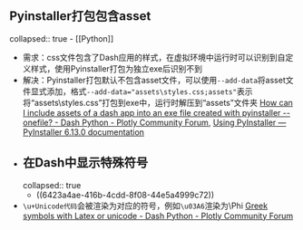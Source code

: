## Pyinstaller打包包含asset
collapsed:: true
	- [[Python]]
- 需求：css文件包含了Dash应用的样式，在虚拟环境中运行时可以识别到自定义样式，使用Pyinstaller打包为独立exe后识别不到
- 解决：Pyinstaller打包默认不包含asset文件，可以使用`--add-data`将asset文件显式添加，格式`--add-data="assets\styles.css;assets"`表示将“assets\\styles.css”打包到exe中，运行时解压到“assets”文件夹 [How can I include assets of a dash app into an exe file created with pyinstaller --onefile? - Dash Python - Plotly Community Forum](https://community.plotly.com/t/how-can-i-include-assets-of-a-dash-app-into-an-exe-file-created-with-pyinstaller-onefile/22133), [Using PyInstaller — PyInstaller 6.13.0 documentation](https://pyinstaller.org/en/stable/usage.html#cmdoption-add-data)
- ## 在Dash中显示特殊符号
  collapsed:: true
	- ((6423a4ae-416b-4cdd-8f08-44e5a4999c72))
- `\u+Unicode代码`会被渲染为对应的符号，例如`\u03A6`渲染为\Phi [Greek symbols with Latex or unicode - Dash Python - Plotly Community Forum](https://community.plotly.com/t/greek-symbols-with-latex-or-unicode/5531)